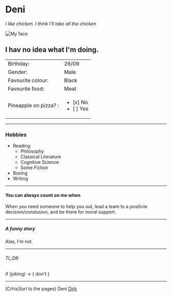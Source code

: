 # Deni  

*I like chicken. I think I'll take all the chicken* 

![My face](https://bit.ly/3bzxZbz)

## I hav no idea what I'm doing.

|   |   |
|---|---|
| Birthday: | 26/09   |    
| Gender: | Male   |
| Favourite colour:  | Black   |
| Favourite food:  | Meat  |
| Pineapple on pizza? : | <ul><li>[x] No</li><li>[ ] Yes</li></ul>|


---

### Hobbies
* Reading
  * Philosophy
  * Classical Literature
  * Cognitive Science
  * Some Fiction
* Boxing 
* Writing

---

#### You can always count on me when
When you need someone to help you out, lead a team to a positivie decision/conslusion, and be there for moral support. 

---

##### A funny story
Alas, I'm not.

---

###### TL;DR
if (joking) ->
{
    don't
}

--- 



[Crhis](url to the pages)  Deni  [Dirk](url)

